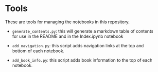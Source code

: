 # Tools

These are tools for managing the notebooks in this repository.

- `generate_contents.py`: this will generate a markdown table of contents for use in the README and in the Index.ipynb notebook

- `add_navigation.py`: this script adds navigation links at the top and bottom of each notebook.

- `add_book_info.py`: this script adds book information to the top of each notebook.

